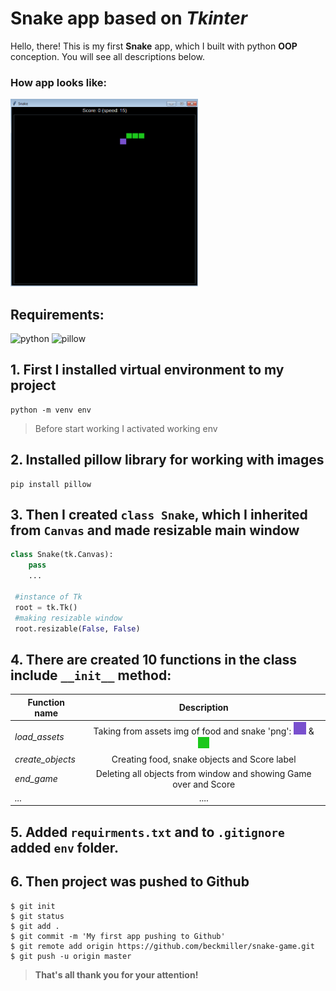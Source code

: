 # **Snake** app based on _Tkinter_
Hello, there! This is my first **Snake** app, which I built with python **OOP** conception. You will see all descriptions below.
### How app looks like: 
<img src="assets/app.png" width="300" height="300" />

## Requirements: 

![python](https://img.shields.io/badge/python-3.7.4-red)
![pillow](https://img.shields.io/badge/pillow-8.0.1-brightgreen)


## 1. First I installed virtual environment to my project

   ``` 
   python -m venv env 
   ```
   > Before start working I activated working env
## 2. Installed pillow library for working with images
   ```
   pip install pillow
   ``` 
## 3. Then I created `class Snake`, which I inherited from `Canvas` and made resizable main window
   ```python
   class Snake(tk.Canvas):
       pass
       ...

    #instance of Tk
    root = tk.Tk()
    #making resizable window
    root.resizable(False, False)
   ```
## 4. There are created 10 functions in the class include `__init__` method:
  
   Function name | Description
   --- |:---:
   *load_assets* |  Taking from assets img of food and snake 'png':   ![food](/assets/food.png) & ![snake](/assets/snake.png)
   *create_objects* | Creating food, snake objects and Score label
   *end_game* | Deleting all  objects from window and showing Game over and Score
   *...* | ....

## 5. Added `requirments.txt` and to `.gitignore` added `env` folder.
## 6. Then project was pushed to Github


   ```
   $ git init
   $ git status
   $ git add .
   $ git commit -m 'My first app pushing to Github'
   $ git remote add origin https://github.com/beckmiller/snake-game.git
   $ git push -u origin master
   ```

>**That's all thank you for your attention!**
